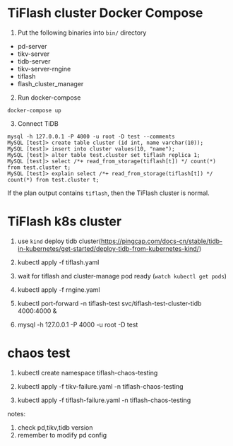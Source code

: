 # TiFlash cluster Docker Compose

1. Put the following binaries into `bin/` directory

* pd-server
* tikv-server
* tidb-server
* tikv-server-rngine
* tiflash
* flash_cluster_manager

2. Run docker-compose

``` shell
docker-compose up
```

3. Connect TiDB

``` shell
mysql -h 127.0.0.1 -P 4000 -u root -D test --comments
MySQL [test]> create table cluster (id int, name varchar(10));
MySQL [test]> insert into cluster values(10, "name");
MySQL [test]> alter table test.cluster set tiflash replica 1;
MySQL [test]> select /*+ read_from_storage(tiflash[t]) */ count(*) from test.cluster t;
MySQL [test]> explain select /*+ read_from_storage(tiflash[t]) */ count(*) from test.cluster t;
```

If the plan output contains `tiflash`, then the TiFlash cluster is normal.

# TiFlash k8s cluster
1. use `kind` deploy tidb cluster(https://pingcap.com/docs-cn/stable/tidb-in-kubernetes/get-started/deploy-tidb-from-kubernetes-kind/)

2. kubectl apply -f tiflash.yaml

3. wait for tiflash and cluster-manage pod ready (`watch kubectl get pods`)

4. kubectl apply -f rngine.yaml

5. kubectl port-forward -n tiflash-test svc/tiflash-test-cluster-tidb 4000:4000 &  
   
6. mysql -h 127.0.0.1 -P 4000 -u root -D test

# chaos test
1. kubectl create namespace tiflash-chaos-testing

2. kubectl apply -f tikv-failure.yaml -n tiflash-chaos-testing

3. kubectl apply -f tiflash-failure.yaml -n tiflash-chaos-testing

notes:
1. check pd,tikv,tidb version
2. remember to modify pd config
